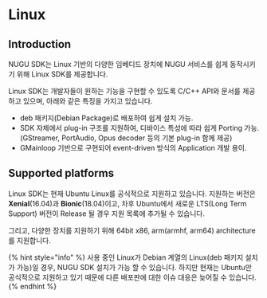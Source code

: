 # Linux

## Introduction

NUGU SDK는 Linux 기반의 다양한 임베디드 장치에 NUGU 서비스를 쉽게 동작시키기 위해 Linux SDK를 제공합니다. 

Linux SDK는 개발자들이 원하는 기능을 구현할 수 있도록 C/C++ API와 문서를 제공하고 있으며, 아래와 같은 특징을 가지고 있습니다.

* deb 패키지\(Debian Package\)로 배포하여 쉽게 설치 가능.
* SDK 자체에서 plug-in 구조를 지원하여, 디바이스 특성에 따라 쉽게 Porting 가능. \(GStreamer, PortAudio, Opus decoder 등의 기본 plug-in 함께 제공\)
* GMainloop 기반으로 구현되어 event-driven 방식의 Application 개발 용이.

## Supported platforms

Linux SDK는 현재 Ubuntu Linux를 공식적으로 지원하고 있습니다. 지원하는 버전은 **Xenial**\(16.04\)과 **Bionic**\(18.04\)이고, 차후 Ubuntu에서 새로운 LTS\(Long Term Support\) 버전이 Release 될 경우 지원 목록에 추가될 수 있습니다.

그리고, 다양한 장치를 지원하기 위해 64bit x86, arm\(armhf, arm64\) architecture를 지원합니다.

{% hint style="info" %}
사용 중인 Linux가 Debian 계열의 Linux\(deb 패키지 설치가 가능\)일 경우, NUGU SDK 설치가 가능 할 수 있습니다. 하지만 현재는 Ubuntu만 공식적으로 지원하고 있기 때문에 다른 배포판에 대한 이슈 대응은 늦어질 수 있습니다.
{% endhint %}

